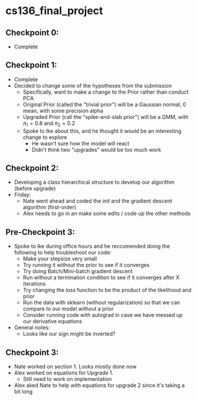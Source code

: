 # cs136_final_project

## Checkpoint 0:
- Complete

## Checkpoint 1:
- Complete
- Decided to change some of the hypotheses from the submission
    - Specifically, want to make a change to the Prior rather than conduct PCA
    - Original Prior (called the "trivial prior") will be a Gaussian normal, 0 mean, with some precision alpha
    - Upgraded Prior (call the "spike-and-slab prior") will be a GMM, with $\pi_1 = 0.8$ and $\pi_2 = 0.2$
    - Spoke to Ike about this, and he thought it would be an interesting change to explore
        - He wasn't sure how the model will react
        - Didn't think two "upgrades" would be too much work

## Checkpoint 2:
- Developing a class hierarchical structure to develop our algorithm (before upgrade)
- Friday:
    - Nate went ahead and coded the _init_ and the gradient descent algorithm (first-order)
    - Alex needs to go in an make some edits / code up the other methods

## Pre-Checkpoint 3:
- Spoke to Ike during office hours and he reccomended doing the following to help troubleshoot our code:
    - Make your stepsize very small
    - Try running it without the prior to see if it converges
    - Try doing Batch/Mini-batch gradient descent
    - Run without a termination condition to see if it converges after X iterations
    - Try changing the loss function to be the product of the likelihood and prior
    - Run the data with sklearn (without regularization) so that we can compare to our model without a prior
    - Consider running code with autograd in case we have messed up our derivative equations
- General notes:
    - Looks like our sign might be inverted?

## Checkpoint 3:
- Nate worked on section 1. Looks mostly done now
- Alex worked on equations for Upgrade 1.
    - Still need to work on implementation
- Alex aked Nate to help with equations for upgrade 2 since it's taking a bit long
